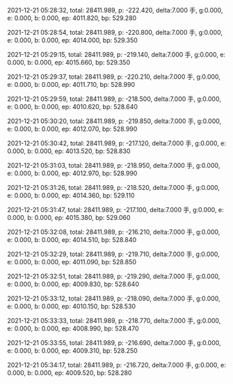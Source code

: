 2021-12-21 05:28:32, total: 28411.989, p: -222.420, delta:7.000 手, g:0.000, e: 0.000, b: 0.000, ep: 4011.820, bp: 529.280

2021-12-21 05:28:54, total: 28411.989, p: -220.800, delta:7.000 手, g:0.000, e: 0.000, b: 0.000, ep: 4014.000, bp: 529.350

2021-12-21 05:29:15, total: 28411.989, p: -219.140, delta:7.000 手, g:0.000, e: 0.000, b: 0.000, ep: 4015.660, bp: 529.350

2021-12-21 05:29:37, total: 28411.989, p: -220.210, delta:7.000 手, g:0.000, e: 0.000, b: 0.000, ep: 4011.710, bp: 528.990

2021-12-21 05:29:59, total: 28411.989, p: -218.500, delta:7.000 手, g:0.000, e: 0.000, b: 0.000, ep: 4010.620, bp: 528.640

2021-12-21 05:30:20, total: 28411.989, p: -219.850, delta:7.000 手, g:0.000, e: 0.000, b: 0.000, ep: 4012.070, bp: 528.990

2021-12-21 05:30:42, total: 28411.989, p: -217.120, delta:7.000 手, g:0.000, e: 0.000, b: 0.000, ep: 4013.520, bp: 528.830

2021-12-21 05:31:03, total: 28411.989, p: -218.950, delta:7.000 手, g:0.000, e: 0.000, b: 0.000, ep: 4012.970, bp: 528.990

2021-12-21 05:31:26, total: 28411.989, p: -218.520, delta:7.000 手, g:0.000, e: 0.000, b: 0.000, ep: 4014.360, bp: 529.110

2021-12-21 05:31:47, total: 28411.989, p: -217.100, delta:7.000 手, g:0.000, e: 0.000, b: 0.000, ep: 4015.380, bp: 529.060

2021-12-21 05:32:08, total: 28411.989, p: -216.210, delta:7.000 手, g:0.000, e: 0.000, b: 0.000, ep: 4014.510, bp: 528.840

2021-12-21 05:32:29, total: 28411.989, p: -219.710, delta:7.000 手, g:0.000, e: 0.000, b: 0.000, ep: 4011.090, bp: 528.850

2021-12-21 05:32:51, total: 28411.989, p: -219.290, delta:7.000 手, g:0.000, e: 0.000, b: 0.000, ep: 4009.830, bp: 528.640

2021-12-21 05:33:12, total: 28411.989, p: -218.090, delta:7.000 手, g:0.000, e: 0.000, b: 0.000, ep: 4010.150, bp: 528.530

2021-12-21 05:33:33, total: 28411.989, p: -218.770, delta:7.000 手, g:0.000, e: 0.000, b: 0.000, ep: 4008.990, bp: 528.470

2021-12-21 05:33:55, total: 28411.989, p: -216.690, delta:7.000 手, g:0.000, e: 0.000, b: 0.000, ep: 4009.310, bp: 528.250

2021-12-21 05:34:17, total: 28411.989, p: -216.720, delta:7.000 手, g:0.000, e: 0.000, b: 0.000, ep: 4009.520, bp: 528.280